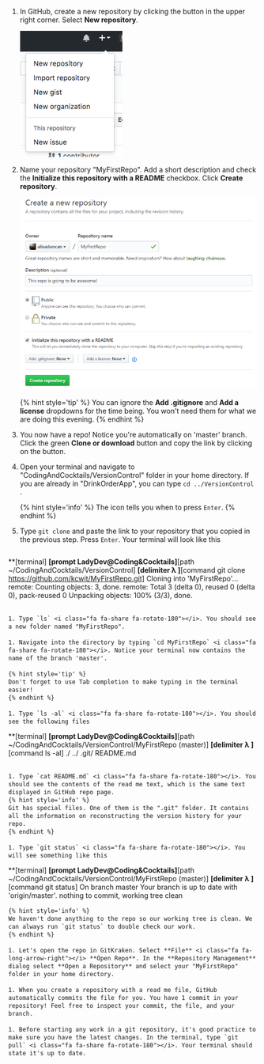 1. In GitHub, create a new repository by clicking the <span class="octicon octicon-plus"></span> button in the upper right corner. Select **New repository**.
   
   ![](images/new-repo.png)

1. Name your repository "MyFirstRepo". Add a short description and check the **Initialize this repository with a README** checkbox. Click **Create repository**.

   ![](images/create-repo.png)

    {% hint style='tip' %}
You can ignore the **Add .gitignore** and **Add a license** dropdowns for the time being.  You won't need them for what we are doing this evening.
    {% endhint %}

1. You now have a repo! Notice you're automatically on 'master' branch. Click the green **Clone or download** button and copy the link by clicking on the <span class="octicon octicon-clippy"></span> button.

1. Open your terminal and navigate to "CodingAndCocktails/VersionControl" folder in your home directory. If you are already in "DrinkOrderApp", you can type `cd ../VersionControl` <i class="fa fa-share fa-rotate-180"></i>.

   {% hint style='info' %}
The <i class="fa fa-share fa-rotate-180"></i> icon tells you when to press `Enter`.
   {% endhint %}

1. Type `git clone` and paste the link to your repository that you copied in the previous step. Press `Enter`. Your terminal will look like this
   ```
**[terminal]
**[prompt LadyDev@Coding&Cocktails]**[path  ~/CodingAndCocktails/VersionControl]
**[delimiter λ ]**[command git clone https://github.com/kcwit/MyFirstRepo.git]
Cloning into 'MyFirstRepo'...
remote: Counting objects: 3, done.
remote: Total 3 (delta 0), reused 0 (delta 0), pack-reused 0
Unpacking objects: 100% (3/3), done.
   ```

1. Type `ls` <i class="fa fa-share fa-rotate-180"></i>. You should see a new folder named "MyFirstRepo". 

1. Navigate into the directory by typing `cd MyFirstRepo` <i class="fa fa-share fa-rotate-180"></i>. Notice your terminal now contains the name of the branch 'master'.

   {% hint style='tip' %}
Don't forget to use Tab completion to make typing in the terminal easier!
   {% endhint %}

1. Type `ls -al` <i class="fa fa-share fa-rotate-180"></i>. You should see the following files
   ```
**[terminal]
**[prompt LadyDev@Coding&Cocktails]**[path  ~/CodingAndCocktails/VersionControl/MyFirstRepo (master)]
**[delimiter λ ]**[command ls -al]
./
../
.git/
README.md
   ```

1. Type `cat README.md` <i class="fa fa-share fa-rotate-180"></i>. You should see the contents of the read me text, which is the same text displayed in GitHub repo page.
   {% hint style='info' %}
Git has special files. One of them is the ".git" folder. It contains all the information on reconstructing the version history for your repo.   
   {% endhint %}

1. Type `git status` <i class="fa fa-share fa-rotate-180"></i>. You will see something like this
   ```
**[terminal]
**[prompt LadyDev@Coding&Cocktails]**[path  ~/CodingAndCocktails/VersionControl/MyFirstRepo (master)]
**[delimiter λ ]**[command git status]
On branch master
Your branch is up to date with 'origin/master'.
nothing to commit, working tree clean
   ```
   {% hint style='info' %}
We haven't done anything to the repo so our working tree is clean. We can always run `git status` to double check our work.     
   {% endhint %}

1. Let's open the repo in GitKraken. Select **File** <i class="fa fa-long-arrow-right"></i> **Open Repo**. In the **Repository Management** dialog select **Open a Repository** and select your "MyFirstRepo" folder in your home directory.

1. When you create a repository with a read me file, GitHub automatically commits the file for you. You have 1 commit in your repository! Feel free to inspect your commit, the file, and your branch.

1. Before starting any work in a git repository, it's good practice to make sure you have the latest changes. In the terminal, type `git pull` <i class="fa fa-share fa-rotate-180"></i>. Your terminal should state it's up to date.

